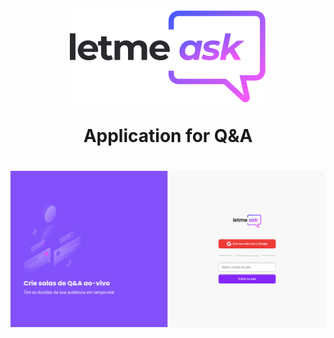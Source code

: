 <h1 align="center">
    <img alt="Letmeask" src=".github/logo.svg" />
    <br/>
    <p>Application for Q&A</p>
</h1>

<h1 align="center">
    <img alt="Letmeask" src=".github/preview.png" />
</h1>